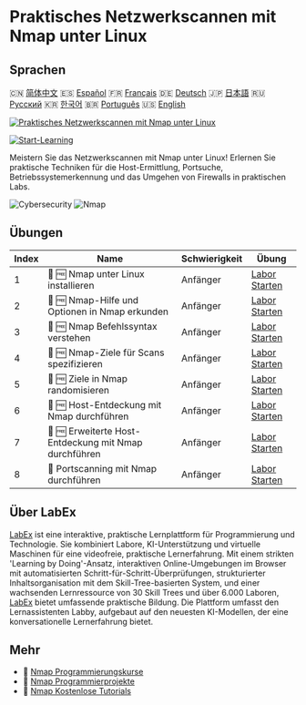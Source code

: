 # Praktisches Netzwerkscannen mit Nmap unter Linux

## Sprachen

🇨🇳 [简体中文](README_zh.md) 🇪🇸 [Español](README_es.md) 🇫🇷 [Français](README_fr.md) 🇩🇪 [Deutsch](README_de.md) 🇯🇵 [日本語](README_ja.md) 🇷🇺 [Русский](README_ru.md) 🇰🇷 [한국어](README_ko.md) 🇧🇷 [Português](README_pt.md) 🇺🇸 [English](README.md) 

[![Praktisches Netzwerkscannen mit Nmap unter Linux](https://cover-creator.labex.io/hands-on-network-scanning-with-nmap-on-linux.png?lang=de)](https://labex.io/de/courses/hands-on-network-scanning-with-nmap-on-linux)

[![Start-Learning](https://img.shields.io/badge/Start-Learning-whitesmoke?style=for-the-badge)](https://labex.io/de/courses/hands-on-network-scanning-with-nmap-on-linux)

Meistern Sie das Netzwerkscannen mit Nmap unter Linux! Erlernen Sie praktische Techniken für die Host-Ermittlung, Portsuche, Betriebssystemerkennung und das Umgehen von Firewalls in praktischen Labs.

![Cybersecurity](https://img.shields.io/badge/Cybersecurity-whitesmoke?style=for-the-badge&logo=cybersecurity)
![Nmap](https://img.shields.io/badge/Nmap-whitesmoke?style=for-the-badge&logo=nmap)


## Übungen

|   Index | Name                                                  | Schwierigkeit   | Übung                                                                                                                                                                        |
|---------|-------------------------------------------------------|-----------------|------------------------------------------------------------------------------------------------------------------------------------------------------------------------------|
|       1 | 🧩 🆓 Nmap unter Linux installieren                   | Anfänger        | <a target='_blank' href='https://labex.io/de/labs/nmap-install-nmap-on-linux-530181?course=hands-on-network-scanning-with-nmap-on-linux'>Labor Starten</a>                   |
|       2 | 🧩 🆓 Nmap-Hilfe und Optionen in Nmap erkunden        | Anfänger        | <a target='_blank' href='https://labex.io/de/labs/nmap-explore-nmap-help-and-options-in-nmap-547101?course=hands-on-network-scanning-with-nmap-on-linux'>Labor Starten</a>   |
|       3 | 🧩 🆓 Nmap Befehlssyntax verstehen                    | Anfänger        | <a target='_blank' href='https://labex.io/de/labs/nmap-understand-nmap-command-syntax-530159?course=hands-on-network-scanning-with-nmap-on-linux'>Labor Starten</a>          |
|       4 | 🧩 🆓 Nmap-Ziele für Scans spezifizieren              | Anfänger        | <a target='_blank' href='https://labex.io/de/labs/nmap-specify-targets-for-scanning-in-nmap-530185?course=hands-on-network-scanning-with-nmap-on-linux'>Labor Starten</a>    |
|       5 | 🧩 🆓 Ziele in Nmap randomisieren                     | Anfänger        | <a target='_blank' href='https://labex.io/de/labs/nmap-randomize-targets-in-nmap-547108?course=hands-on-network-scanning-with-nmap-on-linux'>Labor Starten</a>               |
|       6 | 🧩 🆓 Host-Entdeckung mit Nmap durchführen            | Anfänger        | <a target='_blank' href='https://labex.io/de/labs/nmap-perform-host-discovery-with-nmap-530184?course=hands-on-network-scanning-with-nmap-on-linux'>Labor Starten</a>        |
|       7 | 🧩 🆓 Erweiterte Host-Entdeckung mit Nmap durchführen | Anfänger        | <a target='_blank' href='https://labex.io/de/labs/nmap-perform-advanced-host-discovery-in-nmap-547102?course=hands-on-network-scanning-with-nmap-on-linux'>Labor Starten</a> |
|       8 | 🧩  Portscanning mit Nmap durchführen                 | Anfänger        | <a target='_blank' href='https://labex.io/de/labs/nmap-conduct-port-scanning-with-nmap-530176?course=hands-on-network-scanning-with-nmap-on-linux'>Labor Starten</a>         |

## Über LabEx

[LabEx](https://labex.io) ist eine interaktive, praktische Lernplattform für Programmierung und Technologie. Sie kombiniert Labore, KI-Unterstützung und virtuelle Maschinen für eine videofreie, praktische Lernerfahrung. Mit einem strikten 'Learning by Doing'-Ansatz, interaktiven Online-Umgebungen im Browser mit automatisierten Schritt-für-Schritt-Überprüfungen, strukturierter Inhaltsorganisation mit dem Skill-Tree-basierten System, und einer wachsenden Lernressource von 30 Skill Trees und über 6.000 Laboren, [LabEx](https://labex.io) bietet umfassende praktische Bildung. Die Plattform umfasst den Lernassistenten Labby, aufgebaut auf den neuesten KI-Modellen, der eine konversationelle Lernerfahrung bietet.

## Mehr

- 🔗 [Nmap Programmierungskurse](https://github.com/labex-labs/awesome-programming-courses)
- 🔗 [Nmap Programmierprojekte](https://github.com/labex-labs/awesome-programming-projects)
- 🔗 [Nmap Kostenlose Tutorials](https://github.com/labex-labs/nmap-free-tutorials)

